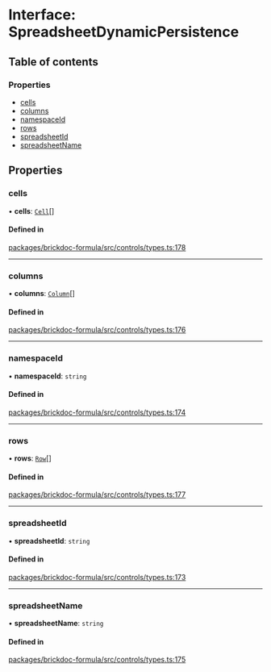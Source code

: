 # Interface: SpreadsheetDynamicPersistence

## Table of contents

### Properties

- [cells](SpreadsheetDynamicPersistence.md#cells)
- [columns](SpreadsheetDynamicPersistence.md#columns)
- [namespaceId](SpreadsheetDynamicPersistence.md#namespaceid)
- [rows](SpreadsheetDynamicPersistence.md#rows)
- [spreadsheetId](SpreadsheetDynamicPersistence.md#spreadsheetid)
- [spreadsheetName](SpreadsheetDynamicPersistence.md#spreadsheetname)

## Properties

### <a id="cells" name="cells"></a> cells

• **cells**: [`Cell`](Cell.md)[]

#### Defined in

[packages/brickdoc-formula/src/controls/types.ts:178](https://github.com/brickdoc/brickdoc/blob/main/packages/brickdoc-formula/src/controls/types.ts#L178)

___

### <a id="columns" name="columns"></a> columns

• **columns**: [`Column`](Column.md)[]

#### Defined in

[packages/brickdoc-formula/src/controls/types.ts:176](https://github.com/brickdoc/brickdoc/blob/main/packages/brickdoc-formula/src/controls/types.ts#L176)

___

### <a id="namespaceid" name="namespaceid"></a> namespaceId

• **namespaceId**: `string`

#### Defined in

[packages/brickdoc-formula/src/controls/types.ts:174](https://github.com/brickdoc/brickdoc/blob/main/packages/brickdoc-formula/src/controls/types.ts#L174)

___

### <a id="rows" name="rows"></a> rows

• **rows**: [`Row`](Row.md)[]

#### Defined in

[packages/brickdoc-formula/src/controls/types.ts:177](https://github.com/brickdoc/brickdoc/blob/main/packages/brickdoc-formula/src/controls/types.ts#L177)

___

### <a id="spreadsheetid" name="spreadsheetid"></a> spreadsheetId

• **spreadsheetId**: `string`

#### Defined in

[packages/brickdoc-formula/src/controls/types.ts:173](https://github.com/brickdoc/brickdoc/blob/main/packages/brickdoc-formula/src/controls/types.ts#L173)

___

### <a id="spreadsheetname" name="spreadsheetname"></a> spreadsheetName

• **spreadsheetName**: `string`

#### Defined in

[packages/brickdoc-formula/src/controls/types.ts:175](https://github.com/brickdoc/brickdoc/blob/main/packages/brickdoc-formula/src/controls/types.ts#L175)
